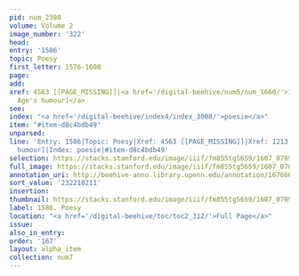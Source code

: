 ```yaml
---
pid: num_2380
volume: Volume 2
image_number: '322'
head:
entry: '1586'
topic: Poesy
first_letter: 1576-1600
page:
add:
xref: 4563 [[PAGE_MISSING]]|<a href='/digital-beehive/num5/num_1660/'>1213 [Every
  Age's humour]</a>
see:
index: "<a href='/digital-beehive/index4/index_3008/'>poesie</a>"
item: "#item-d8c4bdb49"
unparsed:
line: 'Entry: 1586|Topic: Poesy|Xref: 4563 [[PAGE_MISSING]]|Xref: 1213 [Every Age''s
  humour]|Index: poesie|#item-d8c4bdb49'
selection: https://stacks.stanford.edu/image/iiif/fm855tg5659/1607_0789/767,211,3103,842/full/0/default.jpg
full_image: https://stacks.stanford.edu/image/iiif/fm855tg5659/1607_0789/full/full/0/default.jpg
annotation_uri: http://beehive-anno.library.upenn.edu/annotation/1676668647806
sort_value: '232210211'
insertion:
thumbnail: https://stacks.stanford.edu/image/iiif/fm855tg5659/1607_0789/767,211,600,180/250,/0/default.jpg
label: 1586. Poesy
location: "<a href='/digital-beehive/toc/toc2_312/'>Full Page</a>"
issue:
also_in_entry:
order: '167'
layout: alpha_item
collection: num7
---
```

